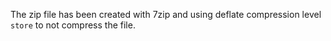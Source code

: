 The zip file has been created with 7zip and using deflate compression level `store` to not compress the file.